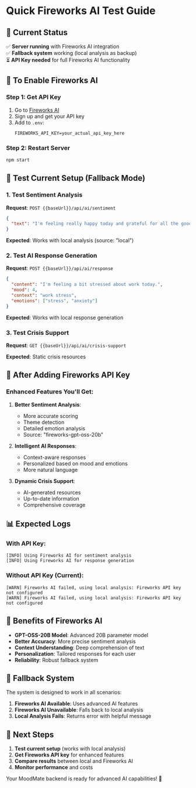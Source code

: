 # Quick Fireworks AI Test Guide

## 🚀 **Current Status**
✅ **Server running** with Fireworks AI integration  
✅ **Fallback system** working (local analysis as backup)  
⏳ **API Key needed** for full Fireworks AI functionality  

## 🔧 **To Enable Fireworks AI**

### **Step 1: Get API Key**
1. Go to [Fireworks AI](https://fireworks.ai/)
2. Sign up and get your API key
3. Add to `.env`:
   ```env
   FIREWORKS_API_KEY=your_actual_api_key_here
   ```

### **Step 2: Restart Server**
```bash
npm start
```

## 🧪 **Test Current Setup (Fallback Mode)**

### **1. Test Sentiment Analysis**
**Request**: `POST {{baseUrl}}/api/ai/sentiment`

```json
{
  "text": "I'm feeling really happy today and grateful for all the good things in my life."
}
```

**Expected**: Works with local analysis (source: "local")

### **2. Test AI Response Generation**
**Request**: `POST {{baseUrl}}/api/ai/response`

```json
{
  "content": "I'm feeling a bit stressed about work today.",
  "mood": 4,
  "context": "work stress",
  "emotions": ["stress", "anxiety"]
}
```

**Expected**: Works with local response generation

### **3. Test Crisis Support**
**Request**: `GET {{baseUrl}}/api/ai/crisis-support`

**Expected**: Static crisis resources

## 🎯 **After Adding Fireworks API Key**

### **Enhanced Features You'll Get:**

1. **Better Sentiment Analysis**:
   - More accurate scoring
   - Theme detection
   - Detailed emotion analysis
   - Source: "fireworks-gpt-oss-20b"

2. **Intelligent AI Responses**:
   - Context-aware responses
   - Personalized based on mood and emotions
   - More natural language

3. **Dynamic Crisis Support**:
   - AI-generated resources
   - Up-to-date information
   - Comprehensive coverage

## 📊 **Expected Logs**

### **With API Key**:
```
[INFO] Using Fireworks AI for sentiment analysis
[INFO] Using Fireworks AI for response generation
```

### **Without API Key (Current)**:
```
[WARN] Fireworks AI failed, using local analysis: Fireworks API key not configured
[WARN] Fireworks AI failed, using local analysis: Fireworks API key not configured
```

## 🎉 **Benefits of Fireworks AI**

- **GPT-OSS-20B Model**: Advanced 20B parameter model
- **Better Accuracy**: More precise sentiment analysis
- **Context Understanding**: Deep comprehension of text
- **Personalization**: Tailored responses for each user
- **Reliability**: Robust fallback system

## 🔄 **Fallback System**

The system is designed to work in all scenarios:

1. **Fireworks AI Available**: Uses advanced AI features
2. **Fireworks AI Unavailable**: Falls back to local analysis
3. **Local Analysis Fails**: Returns error with helpful message

## 📝 **Next Steps**

1. **Test current setup** (works with local analysis)
2. **Get Fireworks API key** for enhanced features
3. **Compare results** between local and Fireworks AI
4. **Monitor performance** and costs

Your MoodMate backend is ready for advanced AI capabilities! 🚀 